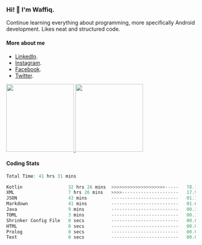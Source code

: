 ### Hi! 👋 I'm Waffiq.

Continue learning everything about programming, more specifically Android development. Likes neat and structured code.

#### More about me 
- [LinkedIn](https://www.linkedin.com/in/waffiqaziz/).
- [Instagram](https://www.instagram.com/waffiqaziz/).
- [Facebook](https://web.facebook.com/WaffiqAziz/).
- [Twitter](https://twitter.com/AzizWaffiq).

<p align="left">
<a href="https://github.com/waffiqaziz">
  <img height="180em" src="https://github-readme-stats-eight-theta.vercel.app/api?username=waffiqaziz&show_icons=true&theme=algolia&include_all_commits=true&count_private=true"/>
  <img height="180em" src="https://github-readme-stats-eight-theta.vercel.app/api/top-langs/?username=waffiqaziz&layout=compact&langs_count=8&theme=algolia"/>
</a>
</p>

#### Coding Stats
<!--START_SECTION:waka-->

```rust
Total Time: 41 hrs 31 mins

Kotlin                 32 hrs 26 mins  >>>>>>>>>>>>>>>>>>>>-----   78.13 %
XML                    7 hrs 26 mins   >>>>---------------------   17.91 %
JSON                   43 mins         -------------------------   01.74 %
Markdown               41 mins         -------------------------   01.67 %
Java                   9 mins          -------------------------   00.37 %
TOML                   3 mins          -------------------------   00.16 %
Shrinker Config File   0 secs          -------------------------   00.01 %
HTML                   0 secs          -------------------------   00.01 %
Prolog                 0 secs          -------------------------   00.01 %
Text                   0 secs          -------------------------   00.00 %
```

<!--END_SECTION:waka-->
